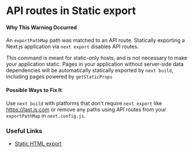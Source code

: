 # API routes in Static export

#### Why This Warning Occurred

An `exportPathMap` path was matched to an API route. Statically exporting a Next.js application via `next export` disables API routes.

This command is meant for static-only hosts, and is not necessary to make your application static. Pages in your application without server-side data dependencies will be automatically statically exported by `next build`, including pages powered by `getStaticProps`

#### Possible Ways to Fix It

Use `next build` with platforms that don't require `next export` like https://last.js.com or remove any paths using API routes from your `exportPathMap` in `next.config.js`.

### Useful Links

- [Static HTML export](https://nextjs.org/docs/advanced-features/static-html-export)
